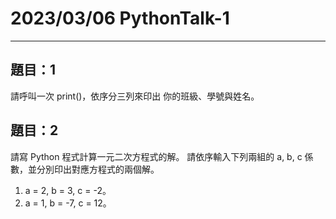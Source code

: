 # 2023/03/06 PythonTalk-1
---
## 題目：1
請呼叫一次 print()，依序分三列來印出 你的班級、學號與姓名。

## 題目：2
請寫 Python 程式計算一元二次方程式的解。
請依序輸入下列兩組的 a, b, c 係數，並分別印出對應方程式的兩個解。
1) a = 2, b = 3, c = -2。
2) a = 1, b = -7, c = 12。
